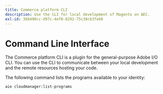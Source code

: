 ```yaml
---
title: Commerce platform CLI
description: Use the CLI for local development of Magento on AEC.
exl-id: 368490cc-d97c-4ef0-8292-75c38cb3fe60
---
```

# Command Line Interface

The Commerce platform CLI is a plugin for the general-purpose Adobe I/O CLI. You can use the CLI to communicate between your local development and the remote resources hosting your code.

The following command lists the programs available to your identity:

```bash
aio cloudmanager:list-programs
```
